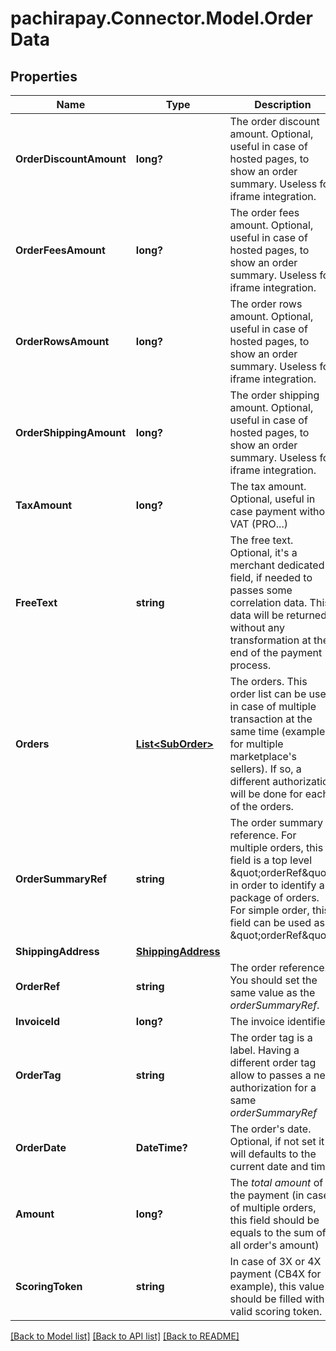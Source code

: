 
# pachirapay.Connector.Model.OrderData

## Properties

Name | Type | Description | Notes
------------ | ------------- | ------------- | -------------
**OrderDiscountAmount** | **long?** | The order discount amount.  Optional, useful in case of hosted pages, to show an order summary. Useless for iframe integration. | [optional] 
**OrderFeesAmount** | **long?** | The order fees amount.  Optional, useful in case of hosted pages, to show an order summary. Useless for iframe integration. | [optional] 
**OrderRowsAmount** | **long?** | The order rows amount.  Optional, useful in case of hosted pages, to show an order summary. Useless for iframe integration. | [optional] 
**OrderShippingAmount** | **long?** | The order shipping amount.  Optional, useful in case of hosted pages, to show an order summary. Useless for iframe integration. | [optional] 
**TaxAmount** | **long?** | The tax amount.  Optional, useful in case payment without VAT (PRO...) | [optional] 
**FreeText** | **string** | The free text.  Optional, it&#39;s a merchant dedicated field, if needed to passes some correlation data. This data will be returned without any transformation at the end of the payment process. | [optional] 
**Orders** | [**List&lt;SubOrder&gt;**](SubOrder.md) | The orders.  This order list can be used in case of multiple transaction at the same time (example: for multiple marketplace&#39;s sellers).  If so, a different authorization will be done for each of the orders. | [optional] 
**OrderSummaryRef** | **string** | The order summary reference.  For multiple orders, this field is a top level \&quot;orderRef\&quot;, in order to identify a package of orders.  For simple order, this field can be used as \&quot;orderRef\&quot;. | 
**ShippingAddress** | [**ShippingAddress**](ShippingAddress.md) |  | [optional] 
**OrderRef** | **string** | The order reference.  You should set the same value as the *orderSummaryRef*. | 
**InvoiceId** | **long?** | The invoice identifier. | [optional] 
**OrderTag** | **string** | The order tag is a label.  Having a different order tag allow to passes a new authorization for a same *orderSummaryRef* | [optional] 
**OrderDate** | **DateTime?** | The order&#39;s date.  Optional, if not set it will defaults to the current date and time. | [optional] 
**Amount** | **long?** | The *total amount* of the payment (in case of multiple orders, this field should be equals to the sum of all order&#39;s amount) | 
**ScoringToken** | **string** | In case of 3X or 4X payment (CB4X for example), this value should be filled with a valid scoring token. | [optional] 

[[Back to Model list]](../README.md#documentation-for-models)
[[Back to API list]](../README.md#documentation-for-api-endpoints)
[[Back to README]](../README.md)

